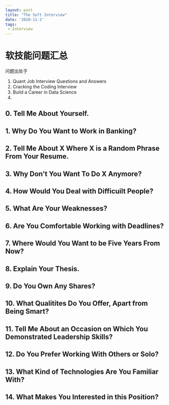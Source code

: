 ```yaml
---
layout: post
title: "The Soft Interview"
date: '2020-11-2'
tags:
 - Interview
---
```

# 软技能问题汇总 

问题出处于 

1. Quant Job Interview Questions and Answers
2. Cracking the Coding Interview
3. Build a Career in Data Science
4. 

## 0. Tell Me About Yourself.

## 1. Why Do You Want to Work in Banking?

## 2. Tell Me About X Where X is a Random Phrase From Your Resume.

## 3. Why Don't You Want To Do X Anymore?

## 4. How Would You Deal with Difficuilt People?

## 5. What Are Your Weaknesses?

## 6. Are You Comfortable Working with Deadlines?

## 7. Where Would You Want to be Five Years From Now?

## 8. Explain Your Thesis.

## 9. Do You Own Any Shares?

## 10. What Qualitites Do You Offer, Apart from Being Smart?

## 11. Tell Me About an Occasion on Which You Demonstrated Leadership Skills?

## 12. Do You Prefer Working With Others or Solo?

## 13. What Kind of Technologies Are You Familiar With?

## 14. What Makes You Interested in this Position?

